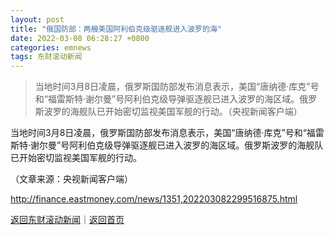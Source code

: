 ```yaml
---
layout: post
title: "俄国防部：两艘美国阿利伯克级驱逐舰进入波罗的海"
date: 2022-03-08 06:28:27 +0800
categories: emnews
tags: 东财滚动新闻
---
```

> 当地时间3月8日凌晨，俄罗斯国防部发布消息表示，美国“唐纳德·库克”号和“福雷斯特·谢尔曼”号阿利伯克级导弹驱逐舰已进入波罗的海区域。俄罗斯波罗的海舰队已开始密切监视美国军舰的行动。（央视新闻客户端）

<p>当地时间3月8日凌晨，俄罗斯国防部发布消息表示，美国“唐纳德·库克”号和“福雷斯特·谢尔曼”号阿利伯克级导弹驱逐舰已进入波罗的海区域。俄罗斯波罗的海舰队已开始密切监视美国军舰的行动。</p><p class="em_media">（文章来源：央视新闻客户端）</p>

<http://finance.eastmoney.com/news/1351,202203082299516875.html>

[返回东财滚动新闻](//finews.withounder.com/emnews/)｜[返回首页](//finews.withounder.com/)